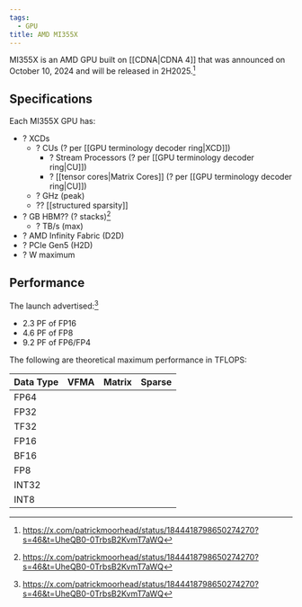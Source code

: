 ```yaml
---
tags:
  - GPU
title: AMD MI355X
---
```

MI355X is an AMD GPU built on [[CDNA|CDNA 4]] that was announced on October 10, 2024 and will be released in 2H2025.[^launchtweet]

## Specifications

Each MI355X GPU has:

- ? XCDs
	- ? CUs (? per [[GPU terminology decoder ring|XCD]])
		- ? Stream Processors (? per [[GPU terminology decoder ring|CU]])
		- ? [[tensor cores|Matrix Cores]] (? per [[GPU terminology decoder ring|CU]])
	- ? GHz (peak)
	- ?? [[structured sparsity]]
- ? GB HBM?? (? stacks)[^launchtweet]
	- ? TB/s (max)
- ? AMD Infinity Fabric (D2D)
- ? PCIe Gen5 (H2D)
- ? W maximum

## Performance

The launch advertised:[^launchtweet]

- 2.3 PF of FP16
- 4.6 PF of FP8
- 9.2 PF of FP6/FP4

The following are theoretical maximum performance in TFLOPS:

| Data Type | VFMA | Matrix | Sparse |
| --------- | ---- | ------ | ------ |
| FP64      |      |        |        |
| FP32      |      |        |        |
| TF32      |      |        |        |
| FP16      |      |        |        |
| BF16      |      |        |        |
| FP8       |      |        |        |
| INT32     |      |        |        |
| INT8      |      |        |        |

[^launchtweet]: <https://x.com/patrickmoorhead/status/1844418798650274270?s=46&t=UheQB0-0TrbsB2KvmT7aWQ>